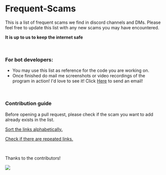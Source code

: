 # Frequent-Scams
This is a list of frequent scams we find in discord channels and DMs. Please feel free to update this list with any new scams you may have encountered.

**It is up to us to keep the internet safe**

<br>

### For bot developers:
- You may use this list as reference for the code you are working on.
- Once finished do mail me screenshots or video recordings of the program in action! I'd love to see it! Click [Here](mailto:cpeuk0w6c@relay.firefox.com) to send an email!

<br>

### Contribution guide
Before opening a pull request, please check if the scam you want to add already exists in the list.

[Sort the links alphabetically.](https://miniwebtool.com/sort-lines-alphabetically/)

[Check if there are repeated links.](https://dedupelist.com/)

<br>

Thanks to the contributors!
<p><a href="https://github.com/45i/Frequent-Scams/graphs/contributors">
  <img src="https://contrib.rocks/image?repo=45i/Frequent-Scams" />
</a></p>